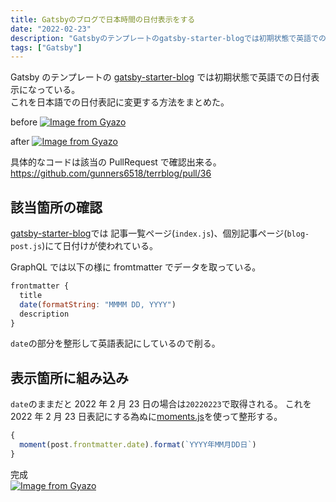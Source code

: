 ```yaml
---
title: Gatsbyのブログで日本時間の日付表示をする
date: "2022-02-23"
description: "Gatsbyのテンプレートのgatsby-starter-blogでは初期状態で英語での日付表示になっている。これを日本語での日付表記に変更する方法をまとめた。"
tags: ["Gatsby"]
---
```


Gatsby のテンプレートの [gatsby-starter-blog](gatsby-starter-blog) では初期状態で英語での日付表示になっている。  
これを日本語での日付表記に変更する方法をまとめた。

before
[![Image from Gyazo](https://i.gyazo.com/f504b6dc93c9f595a5cb25af62a3ae2a.png)](https://gyazo.com/f504b6dc93c9f595a5cb25af62a3ae2a)

after
[![Image from Gyazo](https://i.gyazo.com/4f3778e04df0dbb842a798ccadfb0131.png)](https://gyazo.com/4f3778e04df0dbb842a798ccadfb0131)

具体的なコードは該当の PullRequest で確認出来る。  
https://github.com/gunners6518/terrblog/pull/36

## 該当箇所の確認

[gatsby-starter-blog](gatsby-starter-blog)では 記事一覧ページ(`index.js`)、個別記事ページ(`blog-post.js`)にて日付けが使われている。

GraphQL では以下の様に fromtmatter でデータを取っている。

```js
frontmatter {
  title
  date(formatString: "MMMM DD, YYYY")
  description
}
```

`date`の部分を整形して英語表記にしているので削る。

## 表示箇所に組み込み

`date`のままだと 2022 年 2 月 23 日の場合は`20220223`で取得される。
これを 2022 年 2 月 23 日表記にする為ぬに[moments.js](https://momentjs.com/)を使って整形する。

```js
{
  moment(post.frontmatter.date).format(`YYYY年MM月DD日`)
}
```

完成  
[![Image from Gyazo](https://i.gyazo.com/4f3778e04df0dbb842a798ccadfb0131.png)](https://gyazo.com/4f3778e04df0dbb842a798ccadfb0131)

